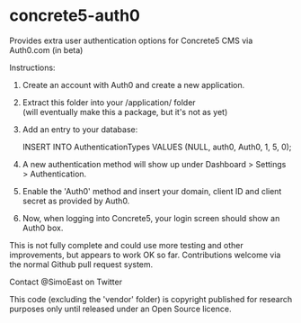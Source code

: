 # concrete5-auth0
Provides extra user authentication options for Concrete5 CMS via Auth0.com (in beta)

Instructions:

1. Create an account with Auth0 and create a new application.

2. Extract this folder into your /application/ folder  
   (will eventually make this a package, but it's not as yet)
   
3. Add an entry to your database:

    INSERT INTO AuthenticationTypes VALUES (NULL, auth0, Auth0, 1, 5, 0);
 
4. A new authentication method will show up under Dashboard > Settings > Authentication.

5. Enable the 'Auth0' method and insert your domain, client ID and client secret as provided by Auth0.

6. Now, when logging into Concrete5, your login screen should show an Auth0 box.

This is not fully complete and could use more testing and other improvements, but appears to work OK so far. Contributions welcome via the normal Github pull request system.

Contact @SimoEast on Twitter

This code (excluding the 'vendor' folder) is copyright published for research purposes only until released under an Open Source licence.
